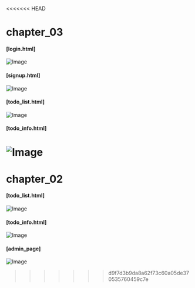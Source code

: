 <<<<<<< HEAD
<h1>chapter_03</h1>

<h4>[login.html]</h4>

![Image](https://github.com/user-attachments/assets/352bdc5a-dfab-4f6f-9725-8db019c246ef)

<h4>[signup.html]</h4>

![Image](https://github.com/user-attachments/assets/897c17a5-d53b-4bb0-a682-44c53579aeb0)

<h4>[todo_list.html]</h4>

![Image](https://github.com/user-attachments/assets/7846aa07-8824-4877-983f-a36e310e4945)

<h4>[todo_info.html]</h4>

![Image](https://github.com/user-attachments/assets/7227c21c-0758-4bce-bdf1-1912c0ec2c1b)
=======
<h1>chapter_02</h1>
<h4>[todo_list.html]</h4>

![Image](https://github.com/user-attachments/assets/ec0b717f-efde-48ff-aae0-f9c091c5a1b4)
<h4>[todo_info.html]</h4>

![Image](https://github.com/user-attachments/assets/27126a92-8db3-44d2-aab3-685d265db6ca)
<h4>[admin_page]</h4>

![Image](https://github.com/user-attachments/assets/96c74d86-cdbb-4d28-8051-14af84788604)
>>>>>>> d9f7d3b9da8a62f73c60a05de370535760459c7e
